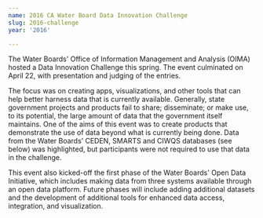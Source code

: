 ```yaml
---
name: 2016 CA Water Board Data Innovation Challenge
slug: 2016-challenge
year: '2016'

---
```


The Water Boards' Office of Information Management and Analysis (OIMA) hosted a Data Innovation Challenge this spring. The event culminated on April 22, with presentation and judging of the entries.

The focus was on creating apps, visualizations, and other tools that can help better harness data that is currently available. Generally, state government projects and products fail to share; disseminate; or make use, to its potential, the large amount of data that the government itself maintains. One of the aims of this event was to create products that demonstrate the use of data beyond what is currently being done. Data from the Water Boards’ CEDEN, SMARTS and CIWQS databases (see below) was highlighted, but participants were not required to use that data in the challenge.

This event also kicked-off the first phase of the Water Boards' Open Data Initiative, which includes making data from three systems available through an open data platform. Future phases will include adding additional datasets and the development of additional tools for enhanced data access, integration, and visualization.
